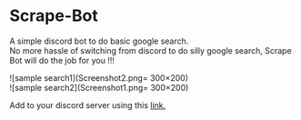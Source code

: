 # Scrape-Bot
A simple discord bot to do basic google search.   
No more hassle of switching from discord to do silly google search, Scrape Bot will do the job for you !!!   

![sample search1](Screenshot2.png= 300×200)   
![sample search2](Screenshot1.png= 300×200)


Add to your discord server using this [link.](https://discord.com/api/oauth2/authorize?client_id=778595332266262558&permissions=0&scope=bot)
